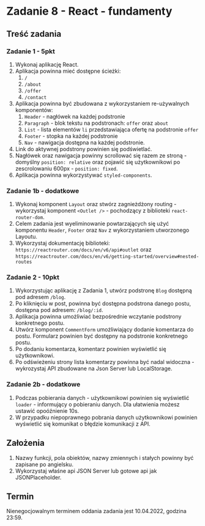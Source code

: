 # Zadanie 8 - React - fundamenty

## Treść zadania
### Zadanie 1 - 5pkt
1. Wykonaj aplikację React.
2. Aplikacja powinna mieć dostępne ścieżki:
   1. `/`
   2. `/about`
   3. `/offer`
   4. `/contact`
3. Aplikacja powinna być zbudowana z wykorzystaniem re-używalnych komponentów:
   1. `Header` - nagłówek na każdej podstronie
   2. `Paragraph` - blok tekstu na podstronach: `offer` oraz `about`
   3. `List` - lista elementów `li` przedstawiająca ofertę na podstronie `offer`
   4. `Footer` - stopka na każdej podstronie
   5. `Nav` - nawigacja dostępna na każdej podstronie.
4. Link do aktywnej podstrony powinien się podświetlać.
5. Nagłówek oraz nawigacja powinny scrollować się razem ze stroną - domyślny `position: relative` oraz pojawić się użytkownikowi po zescrolowaniu 600px - `position: fixed`.
6. Aplikacja powinna wykorzystywać `styled-components`.

### Zadanie 1b - dodatkowe
1. Wykonaj komponent `Layout` oraz stwórz zagnieżdżony routing - wykorzystaj komponent `<Outlet />` - pochodzący z biblioteki `react-router-dom`.
2. Celem zadania jest wyeliminowanie powtarzających się użyć komponentu `Header`, `Footer` oraz `Nav` z wykorzystaniem utworzonego Layoutu.
3. Wykorzystaj dokumentację biblioteki: `https://reactrouter.com/docs/en/v6/api#outlet` oraz `https://reactrouter.com/docs/en/v6/getting-started/overview#nested-routes`

### Zadanie 2 - 10pkt
1. Wykorzystując aplikację z Zadania 1, utwórz podstronę `Blog` dostępną pod adresem `/blog`.
2. Po kliknięciu w post, powinna być dostępna podstrona danego postu, dostępna pod adresem: `/blog/:id`.
3. Aplikacja powinna umożliwiać bezpośrednie wczytanie podstrony konkretnego postu.
4. Utwórz komponent `CommentForm` umożliwiający dodanie komentarza do postu. Formularz powinien być dostępny na podstronie konkretnego postu.
5. Po dodaniu komentarza, komentarz powinien wyświetlić się użytkownikowi.
6. Po odświeżeniu strony lista komentarzy powinna być nadal widoczna - wykrozystaj API zbudowane na Json Server lub LocalStorage.

### Zadanie 2b - dodatkowe
1. Podczas pobierania danych - użytkownikowi powinien się wyświetlić `loader` - informujący o pobieraniu danych. Dla ułatwienia możesz ustawić opoóźnienie 10s.
2. W przypadku niepoprawnego pobrania danych użytkownikowi powinien wyświetlić się komunikat o błędzie komunikacji z API.

## Założenia
1. Nazwy funkcji, pola obiektów, nazwy zmiennych i stałych powinny być zapisane po angielsku.
2. Wykorzystaj właśne api JSON Server lub gotowe api jak JSONPlaceholder.


## Termin
Nienegocjowalnym terminem oddania zadania jest 10.04.2022, godzina 23:59.
